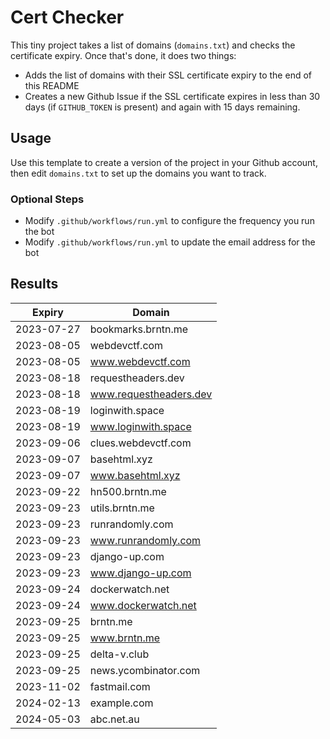 # Cert Checker

This tiny project takes a list of domains (`domains.txt`) and checks the certificate expiry. Once that's done, it does two things:

- Adds the list of domains with their SSL certificate expiry to the end of this README
- Creates a new Github Issue if the SSL certificate expires in less than 30 days (if `GITHUB_TOKEN` is present) and again with 15 days remaining.


## Usage

Use this template to create a version of the project in your Github account, then edit `domains.txt` to set up the domains you want to track.


### Optional Steps

- Modify `.github/workflows/run.yml` to configure the frequency you run the bot
- Modify `.github/workflows/run.yml` to update the email address for the bot

## Results

| Expiry    | Domain   |
|-----------|----------|
| 2023-07-27 | bookmarks.brntn.me |
| 2023-08-05 | webdevctf.com |
| 2023-08-05 | www.webdevctf.com |
| 2023-08-18 | requestheaders.dev |
| 2023-08-18 | www.requestheaders.dev |
| 2023-08-19 | loginwith.space |
| 2023-08-19 | www.loginwith.space |
| 2023-09-06 | clues.webdevctf.com |
| 2023-09-07 | basehtml.xyz |
| 2023-09-07 | www.basehtml.xyz |
| 2023-09-22 | hn500.brntn.me |
| 2023-09-23 | utils.brntn.me |
| 2023-09-23 | runrandomly.com |
| 2023-09-23 | www.runrandomly.com |
| 2023-09-23 | django-up.com |
| 2023-09-23 | www.django-up.com |
| 2023-09-24 | dockerwatch.net |
| 2023-09-24 | www.dockerwatch.net |
| 2023-09-25 | brntn.me |
| 2023-09-25 | www.brntn.me |
| 2023-09-25 | delta-v.club |
| 2023-09-25 | news.ycombinator.com |
| 2023-11-02 | fastmail.com |
| 2024-02-13 | example.com |
| 2024-05-03 | abc.net.au |
